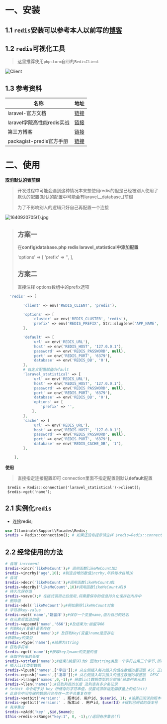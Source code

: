 # 一、安装

## 1.1 `redis`安装可以参考本人以前写的[博客](https://www.cnblogs.com/yaoliuyang/p/13197453.html)

## 1.2 `redis`可视化工具

> 这里推荐使用`phpstorm`自带的`RedisClient`

![Client](https://gitee.com/yaolliuyang/blogImages/raw/master/blogImages/image-20210530200809761.png?versionId=CAEQEBiBgIDPw9n0zRciIGFjNmMwOTdiZWQxMzRlYWY4ZDAzYzNlOTY5MDE0ZDBh)

## 1.3 参考资料

| 名称                       | 地址                                                         |
| -------------------------- | ------------------------------------------------------------ |
| laravel-官方文档           | [链接](https://learnku.com/docs/laravel/8.x/redis/9405#introduction) |
| laravel学院高性能redis实战 | [链接](https://laravelacademy.org/books/high-performance-redis) |
| 第三方博客                 | [链接](http://blog.ganyongmeng.com/?p=99)                    |
| packagist-predis官方手册   | [链接](https://packagist.org/packages/predis/predis)         |

# 二、使用

[**取消默认的表前缀**](https://www.hongfs.cn/2018/11/php/laravel/laravel-redis-clear-prefix/)

> 开发过程中可能会遇到这种情况本来想使用redis的但是已经被别人使用了默认的配置(默认的配置中可能会有laravel__database_)前缀
>
> 为了不影响别人的逻辑只好自己再配置一个连接

![1640920705(1).jpg](https://s2.loli.net/2021/12/31/qKQmwl2hDz5YPVj.png)

> ## 方案一
>
> 在**config\database.php** **redis   laravel_statistical中添加配置**
>
> 'options' => [
>                 'prefix' => '',
> ],
>
> ## 方案二
>
> 直接注释 options数组中的prefix选项

```php
  'redis' => [

        'client' => env('REDIS_CLIENT', 'predis'),

        'options' => [
            'cluster' => env('REDIS_CLUSTER', 'redis'),
            'prefix' => env('REDIS_PREFIX', Str::slug(env('APP_NAME', 'laravel'), '_').'_database_'),
        ],

        'default' => [
            'url' => env('REDIS_URL'),
            'host' => env('REDIS_HOST', '127.0.0.1'),
            'password' => env('REDIS_PASSWORD', null),
            'port' => env('REDIS_PORT', '6379'),
            'database' => env('REDIS_DB', '0'),
        ],
        # 自定义配置赋值default 
        'laravel_statistical' => [
            'url' => env('REDIS_URL'),
            'host' => env('REDIS_HOST', '127.0.0.1'),
            'password' => env('REDIS_PASSWORD', null),
            'port' => env('REDIS_PORT', '6379'),
            'database' => env('REDIS_DB', '0'),
            'options' => [
                'prefix' => '',
            ],
        ],
        'cache' => [
            'url' => env('REDIS_URL'),
            'host' => env('REDIS_HOST', '127.0.0.1'),
            'password' => env('REDIS_PASSWORD', null),
            'port' => env('REDIS_PORT', '6379'),
            'database' => env('REDIS_CACHE_DB', '1'),
        ],

    ],
```

**使用**

> 直接指定连接配置即可 connection里面不指定配置则默认**default**配置

```shell
 $redis = Redis::connection('laravel_statistical')->client();
 $redis->get('name');
```



## 2.1 实例化`redis`

- 连接redis;

```php
use Illuminate\Support\Facades\Redis; 
$redis = Redis::connection(); # 如果还没有提示请这样 $redis=Redis::connection()->client();
```

## 2.2 经常使用的方法

```php
# 自增 increment
$redis->incr('likeMeCount');# 调用函数likeMeCount加1
$redis->incrby('age',10); #制定自增的数值incrby,年龄每次自增10 
# 自减
$redis->decr('likeMeCount');#调用函数likeMeCount减1
$redis->decrBy('likeMeCount',10)#调用函数likeMeCount减10
# 持久化保存值
$redis->save();# 在链式调用之后使用,将需要保存的信息持久化保存在内存中
# 删除值 
$redis->del('likeMeCount');#例如删除likeMeCount对象
# 字符串key-value
$redis->set('name','姚留洋');#保存一个变量name,值为自己的姓名
# 在元素后面追加值
$redis->append('name','666');#及结果为:姚留洋66
# 判断Key(变量)是否存在
$redis->exists('name');# 及获取Key(变量)name是否存在
#获取key的类型
$redis->type('name');#结果为string
# 获取字符串
$redis->get('name');#获取key为name的变量的值
# 获取字符串的长度
$redis->strlen('name');#结果(姚留洋)为9 因为string类型一个字符占用三个字节,所以结果为9
# 插入list类型数据 
$redis->lpush('names',['李四']);# 从左侧插入每次插入的值在数据的最顶层 ASC 正叙
$redis->rpush('names',['凌华']);# 从右侧插入每次插入的值在数据的最底层  DESC 倒叙
$redis->lrange('names',0,-1);# 获取list数据类型的全部值(获取列表元素)
$redis->llen('names');#获取列表的长度 及列表有多少条记录
# Setbit 命令用于对 key 所储存的字符串值，设置或清除指定偏移量上的位(bit)
# 此命令中间存储的数据只会存在一次不会重复存在
$redis->setbit('version:' . 版本id. 用户id, $userId, 1); #设置已阅读的版本号
$redis->getbit('version:' . 版本id . 用户id, $userId) #得到已阅读的版本号
# 有序集合
$redis->zAdd('key' ,$id,$name);
$this->redis->zRange("key:1", 0, -1);//返回有序集合(f)
```



